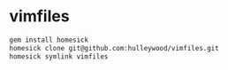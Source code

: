 # vimfiles

```bash
gem install homesick
homesick clone git@github.com:hulleywood/vimfiles.git
homesick symlink vimfiles
```
